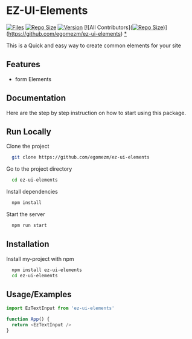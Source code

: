 
# EZ-UI-Elements
[![Files](https://img.shields.io/github/directory-file-count/egomezm/ez-ui-elements)](https://github.com/egomezm/ez-ui-elements)
[![Repo Size](https://img.shields.io/github/repo-size/egomezm/ez-ui-elements)](https://github.com/egomezm/ez-ui-elements)
[![Version](https://img.shields.io/github/package-json/v/egomezm/ez-ui-elements)](https://github.com/egomezm/ez-ui-elements)
[![All Contributors]([![Repo Size](https://img.shields.io/github/repo-size/egomezm/ez-ui-elements)](https://github.com/egomezm/ez-ui-elements))](https://github.com/egomezm/ez-ui-elements)
[*](https://shields.io/)

This is a Quick and easy way to create common elements for your site


## Features

- form Elements


## Documentation

Here are the step by step instruction on how to start using this package.


## Run Locally

Clone the project

```bash
  git clone https://github.com/egomezm/ez-ui-elements
```

Go to the project directory

```bash
  cd ez-ui-elements
```

Install dependencies

```bash
  npm install
```

Start the server

```bash
  npm run start
```


## Installation

Install my-project with npm

```bash
  npm install ez-ui-elements
  cd ez-ui-elements
```


## Usage/Examples

```javascript
import EzTextInput from 'ez-ui-elements'

function App() {
  return <EzTextInput />
}
```



